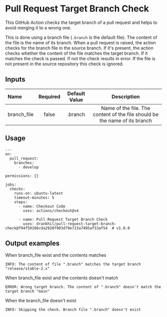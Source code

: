 # Pull Request Target Branch Check

This GitHub Action checks the target branch of a pull request and helps to avoid merging it to a wrong one.

This is done using a branch file (`.branch` is the default file). The content of the file is the name of its branch. When a pull request is raised, the action checks for the branch file in the source branch. If it's present, the action checks whether the content of the file matches the target branch. If it matches the check is passed. If not the check results in error. If the file is not present in the source repository this check is ignored.

##  Inputs

| Name | Required | Default Value | Description | 
|:-----|:--------:|:-----------:|:-------------:|
| branch_file |  false | .branch | Name of the file. The content of the file should be the name of its branch |

## Usage

```
---
on:
  pull_request:
    branches:
      - develop

permissions: {}

jobs:
  checks:
    runs-on: ubuntu-latest
    timeout-minutes: 5
    steps:
      - name: Checkout Code
        uses: actions/checkout@v4

      - name: Pull Request Target Branch Check
        uses: drankhil/pull-request-target-branch-check@f94f50106cda2928f903d79e723a7495af33af54  # v1.0.0
```

## Output examples

When branch_file exist and the contents matches

```
INFO: The content of file ".branch" matches the target branch "release/stable-2.x"
```

When branch_file exist and the contents doesn't match

```
ERROR: Wrong target branch. The content of ".branch" doesn't match the target branch "main"
```

When the branch_file doesn't exist

```
INFO: Skipping the check. Branch file ".branch" doesn't exist
```
 